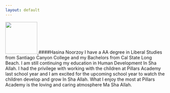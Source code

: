 ```yaml
---
layout: default
---
```


<a href="https://cloud.githubusercontent.com/assets/11180395/13754403/17371ede-e9d4-11e5-9dda-5d9412066937.jpg">
  <img width="100" src="https://cloud.githubusercontent.com/assets/11180395/13754403/17371ede-e9d4-11e5-9dda-5d9412066937.jpg" />
</a>
####Hasina Noorzoy 
I have a AA degree in Liberal Studies from Santiago Canyon College and my Bachelors from Cal State Long Beach. 
I am still continuing my education in Human Development In Sha Allah. I had the privilege with working with the children at Pillars Academy last school year and I am excited for the upcoming school year to watch the children develop and grow In Sha Allah. What I enjoy the most at Pillars Academy is the loving and caring atmosphere Ma Sha Allah. 
